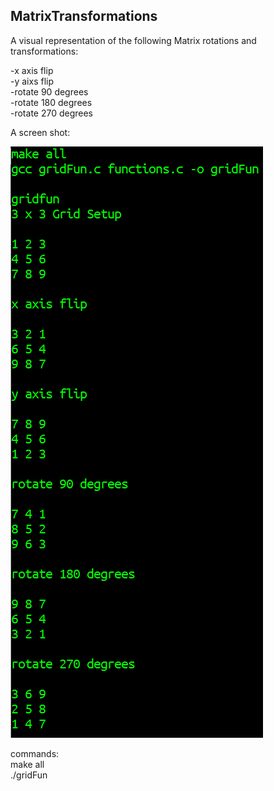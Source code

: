 ## MatrixTransformations
A visual representation of the following Matrix rotations and transformations:

-x axis flip <br>
-y aixs flip <br>
-rotate 90 degrees <br>
-rotate 180 degrees <br>
-rotate 270 degrees <br>

A screen shot:

![windows screenshot](https://github.com/kingmak/MatrixTransformations/blob/master/Screenshot.png)

commands: <br>
make all <br>
./gridFun <br>
